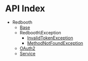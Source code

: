 API Index
=========

* Redbooth
    * [Base](Redbooth-Base.md)
    * Redbooth\Exception
        * [InvalidTokenException](Redbooth-Exception-InvalidTokenException.md)
        * [MethodNotFoundException](Redbooth-Exception-MethodNotFoundException.md)
    * [OAuth2](Redbooth-OAuth2.md)
    * [Service](Redbooth-Service.md)

